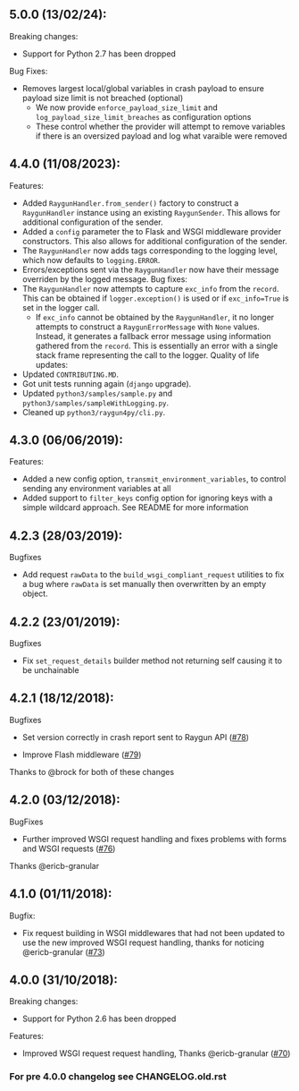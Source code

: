 ## 5.0.0 (13/02/24):
Breaking changes:
  - Support for Python 2.7 has been dropped

Bug Fixes:
  - Removes largest local/global variables in crash payload to ensure payload size limit is not breached (optional)
    - We now provide `enforce_payload_size_limit` and `log_payload_size_limit_breaches` as configuration options
    - These control whether the provider will attempt to remove variables if there is an oversized payload and log what varaible were removed

## 4.4.0 (11/08/2023):
Features:
  - Added `RaygunHandler.from_sender()` factory to construct a `RaygunHandler` instance using an existing `RaygunSender`. This allows for additional configuration of the sender.
  - Added a `config` parameter the to Flask and WSGI middleware provider constructors. This also allows for additional configuration of the sender.
  - The `RaygunHandler` now adds tags corresponding to the logging level, which now defaults to `logging.ERROR`.
  - Errors/exceptions sent via the `RaygunHandler` now have their message overriden by the logged message.
Bug fixes:
  - The `RaygunHandler` now attempts to capture `exc_info` from the `record`. This can be obtained if `logger.exception()` is used or if `exc_info=True` is set in the logger call.
    - If `exc_info` cannot be obtained by the `RaygunHandler`, it no longer attempts to construct a `RaygunErrorMessage` with `None` values. Instead, it generates a fallback error message using information gathered from the `record`. This is essentially an error with a single stack frame representing the call to the logger.
Quality of life updates:
  - Updated `CONTRIBUTING.MD`.
  - Got unit tests running again (`django` upgrade).
  - Updated `python3/samples/sample.py` and `python3/samples/sampleWithLogging.py`.
  - Cleaned up `python3/raygun4py/cli.py`.

## 4.3.0 (06/06/2019):
Features:
  - Added a new config option, `transmit_environment_variables`, to control sending any environment variables at all
  - Added support to `filter_keys` config option for ignoring keys with a simple wildcard approach. See README for more information

## 4.2.3 (28/03/2019):
Bugfixes
  - Add request `rawData` to the `build_wsgi_compliant_request` utilities to fix a bug where `rawData` is set manually then overwritten by an empty object.

## 4.2.2 (23/01/2019):
Bugfixes
  - Fix `set_request_details` builder method not returning self causing it to be unchainable

## 4.2.1 (18/12/2018):
Bugfixes
  - Set version correctly in crash report sent to Raygun API ([#78](https://github.com/MindscapeHQ/raygun4py/pull/79))

- Improve Flash middleware ([#79](https://github.com/MindscapeHQ/raygun4py/pull/79))

Thanks to @brock for both of these changes

## 4.2.0 (03/12/2018):
BugFixes
  - Further improved WSGI request handling and fixes problems with forms and WSGI requests ([#76](https://github.com/MindscapeHQ/raygun4py/pull/76))

Thanks @ericb-granular

## 4.1.0 (01/11/2018):
Bugfix:
  - Fix request building in WSGI middlewares that had not been updated to use the new improved WSGI request handling, thanks for noticing @ericb-granular ([#73](https://github.com/MindscapeHQ/raygun4py/pull/73))

## 4.0.0 (31/10/2018):
Breaking changes:
  - Support for Python 2.6 has been dropped

Features:
  - Improved WSGI request request handling, Thanks @ericb-granular ([#70](https://github.com/MindscapeHQ/raygun4py/pull/70))

### For pre 4.0.0 changelog see CHANGELOG.old.rst
